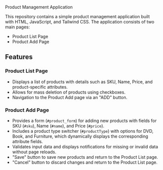  Product Management Application

This repository contains a simple product management application built with HTML, JavaScript, and Tailwind CSS. The application consists of two main pages:

- Product List Page
- Product Add Page

## Features

### Product List Page

- Displays a list of products with details such as SKU, Name, Price, and product-specific attributes.
- Allows for mass deletion of products using checkboxes.
- Navigation to the Product Add page via an "ADD" button.

### Product Add Page

- Provides a form (`#product_form`) for adding new products with fields for SKU (`#sku`), Name (`#name`), and Price (`#price`).
- Includes a product type switcher (`#productType`) with options for DVD, Book, and Furniture, which dynamically displays the corresponding attribute fields.
- Validates input data and displays notifications for missing or invalid data without page reloads.
- "Save" button to save new products and return to the Product List page.
- "Cancel" button to discard changes and return to the Product List page.
